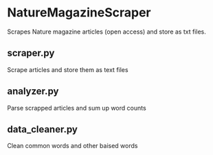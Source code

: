 # NatureMagazineScraper
Scrapes Nature magazine articles (open access) and store as txt files.

## scraper.py
Scrape articles and store them as text files

## analyzer.py
Parse scrapped articles and sum up word counts

## data_cleaner.py
Clean common words and other baised words
